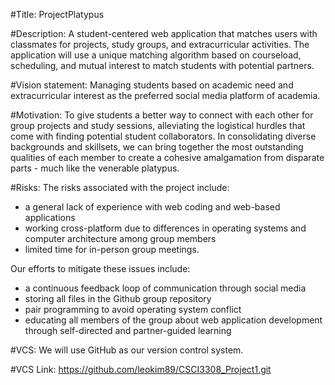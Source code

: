 #Title: 
ProjectPlatypus

#Description: 
A student-centered web application that matches users with classmates for projects, study groups, and extracurricular activities. The application will use a unique matching algorithm based on courseload, scheduling, and mutual interest to match students with potential partners.

#Vision statement: 
Managing students based on academic need and extracurricular interest as the preferred social media platform of academia. 

#Motivation: 
To give students a better way to connect with each other for group projects and study sessions, alleviating the logistical hurdles that come with finding potential student collaborators. In consolidating diverse backgrounds and skillsets, we can bring together the most outstanding qualities of each member to create a cohesive amalgamation from disparate parts - much like the venerable platypus.

#Risks: 
The risks associated with the project include:
  * a general lack of experience with web coding and web-based applications
  * working cross-platform due to differences in operating systems and computer architecture among group members 
  * limited time for in-person group meetings. 

Our efforts to mitigate these issues include:  
  * a continuous feedback loop of communication through social media
  * storing all files in the Github group repository 
  * pair programming to avoid operating system conflict
  * educating all members of the group about web application development through self-directed and partner-guided learning

#VCS: 
We will use GitHub as our version control system.

#VCS Link: 
https://github.com/leokim89/CSCI3308_Project1.git 

